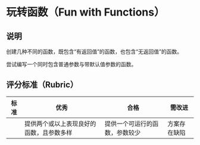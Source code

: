 # 玩转函数（Fun with Functions）

## 说明

创建几种不同的函数，既包含“有返回值”的函数，也包含“无返回值”的函数。

尝试编写一个同时包含普通参数与带默认值参数的函数。

## 评分标准（Rubric）

| 标准 | 优秀 | 合格 | 需改进 |
| --- | --- | --- | --- |
|  | 提供两个或以上表现良好的函数，且参数多样 | 提供一个可运行的函数，参数较少 | 方案存在缺陷 |
